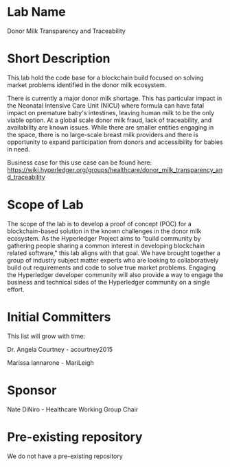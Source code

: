 # Lab Name
Donor Milk Transparency and Traceability

# Short Description
This lab hold the code base for a blockchain build focused on solving market problems identified in the donor milk ecosystem.

There is currently a major donor milk shortage. This has particular impact in the Neonatal Intensive Care Unit (NICU) where formula can have fatal impact on premature baby's intestines, leaving human milk to be the only viable option. At a global scale donor milk fraud, lack of traceability, and availability are known issues. While there are smaller entities engaging in the space, there is no large-scale breast milk providers and there is opportunity to expand participation from donors and accessibility for babies in need.

Business case for this use case can be found here: https://wiki.hyperledger.org/groups/healthcare/donor_milk_transparency_and_traceability

# Scope of Lab

The scope of the lab is to develop a proof of concept (POC) for a blockchain-based solution in the known challenges in the donor milk ecosystem. As the Hyperledger Project aims to "build community by gathering people sharing a common interest in developing blockchain related software," this lab aligns with that goal. We have brought together a group of industry subject matter experts who are looking to collaboratively build out requirements and code to solve true market problems. Engaging the Hyperledger developer community will also provide a way to engage the business and technical sides of the Hyperledger community on a single effort.

# Initial Committers

This list will grow with time: 

Dr. Angela Courtney - acourtney2015

Marissa Iannarone - MariLeigh

# Sponsor

Nate DiNiro - Healthcare Working Group Chair

# Pre-existing repository
We do not have a pre-existing repository
